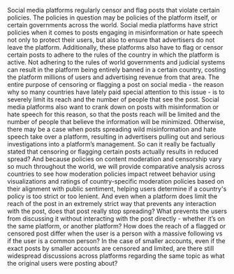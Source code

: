 Social media platforms regularly censor and flag posts that violate certain policies. The policies in
question may be policies of the platform itself, or certain governments across the world. Social media
platforms have strict policies when it comes to posts engaging in misinformation or hate speech not only
to protect their users, but also to ensure that advertisers do not leave the platform. Additionally, these
platforms also have to flag or censor certain posts to adhere to the rules of the country in which the
platform is active. Not adhering to the rules of world governments and judicial systems can result in the
platform being entirely banned in a certain country, costing the platform millions of users and advertising
revenue from that area.
The entire purpose of censoring or flagging a post on social media - the reason why so many countries
have lately paid special attention to this issue - is to severely limit its reach and the number of people that
see the post. Social media platforms also want to crank down on posts with misinformation or hate speech
for this reason, so that the posts reach will be limited and the number of people that believe the
information will be minimized. Otherwise, there may be a case when posts spreading wild misinformation
and hate speech take over a platform, resulting in advertisers pulling out and serious investigations into a
platform’s management.
So can it really be factually stated that censoring or flagging certain posts actually results in reduced
spread? And because policies on content moderation and censorship vary so much throughout the world,
we will provide comparative analysis across countries to see how moderation policies impact retweet
behavior using visualizations and ratings of country-specific moderation policies based on their alignment
with public sentiment, helping users determine if a country's policy is too strict or too lenient.
And even when a platform does limit the reach of the post in an extremely strict way that prevents any
interaction with the post, does that post really stop spreading? What prevents the users from discussing it
without interacting with the post directly - whether it’s on the same platform, or another platform? How
does the reach of a flagged or censored post differ when the user is a person with a massive following vs
if the user is a common person? In the case of smaller accounts, even if the exact posts by smaller
accounts are censored and limited, are there still widespread discussions across platforms regarding the
same topic as what the original users were posting about?

